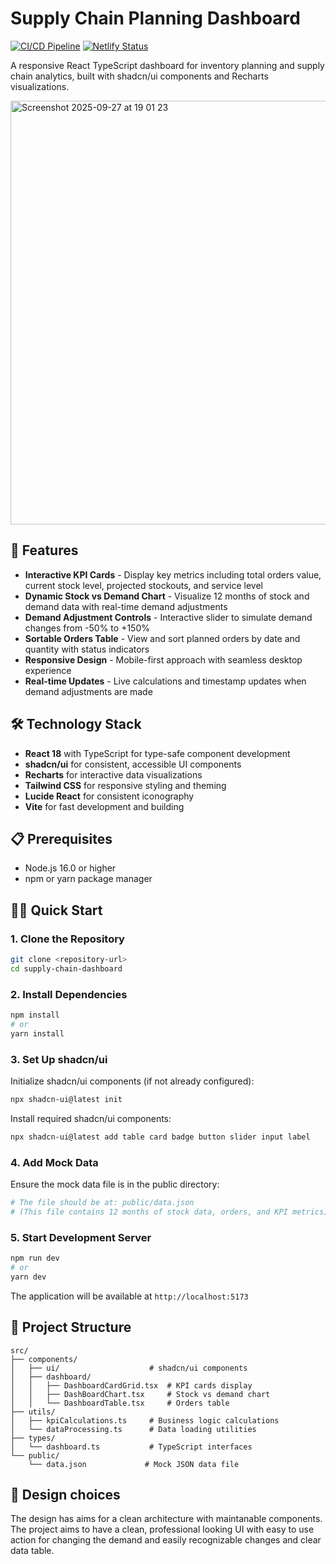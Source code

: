 # Supply Chain Planning Dashboard

[![CI/CD Pipeline](https://github.com/patrik/supply-chain-dashboard/workflows/CI/CD%20Pipeline/badge.svg)](https://github.com/patrik/supply-chain-dashboard/actions)
[![Netlify Status](https://api.netlify.com/api/v1/badges/YOUR_NETLIFY_BADGE_ID/deploy-status)](https://app.netlify.com/sites/YOUR_SITE_NAME/deploys)

A responsive React TypeScript dashboard for inventory planning and supply chain analytics, built with shadcn/ui components and Recharts visualizations.

<img width="1304" height="678" alt="Screenshot 2025-09-27 at 19 01 23" src="https://github.com/user-attachments/assets/34043b41-5152-4124-b411-d66dc56841e8" />

## 🚀 Features

- **Interactive KPI Cards** - Display key metrics including total orders value, current stock level, projected stockouts, and service level
- **Dynamic Stock vs Demand Chart** - Visualize 12 months of stock and demand data with real-time demand adjustments
- **Demand Adjustment Controls** - Interactive slider to simulate demand changes from -50% to +150%
- **Sortable Orders Table** - View and sort planned orders by date and quantity with status indicators
- **Responsive Design** - Mobile-first approach with seamless desktop experience
- **Real-time Updates** - Live calculations and timestamp updates when demand adjustments are made

## 🛠️ Technology Stack

- **React 18** with TypeScript for type-safe component development
- **shadcn/ui** for consistent, accessible UI components
- **Recharts** for interactive data visualizations
- **Tailwind CSS** for responsive styling and theming
- **Lucide React** for consistent iconography
- **Vite** for fast development and building

## 📋 Prerequisites

- Node.js 16.0 or higher
- npm or yarn package manager

## 🏃‍♂️ Quick Start

### 1. Clone the Repository
```bash
git clone <repository-url>
cd supply-chain-dashboard
```

### 2. Install Dependencies
```bash
npm install
# or
yarn install
```

### 3. Set Up shadcn/ui
Initialize shadcn/ui components (if not already configured):
```bash
npx shadcn-ui@latest init
```

Install required shadcn/ui components:
```bash
npx shadcn-ui@latest add table card badge button slider input label
```

### 4. Add Mock Data
Ensure the mock data file is in the public directory:
```bash
# The file should be at: public/data.json
# (This file contains 12 months of stock data, orders, and KPI metrics)
```

### 5. Start Development Server
```bash
npm run dev
# or
yarn dev
```

The application will be available at `http://localhost:5173`

## 📁 Project Structure

```
src/
├── components/
│   ├── ui/                    # shadcn/ui components
│   ├── dashboard/
│   │   ├── DashboardCardGrid.tsx  # KPI cards display
│   │   ├── DashBoardChart.tsx     # Stock vs demand chart
│   │   └── DashboardTable.tsx     # Orders table
├── utils/
│   ├── kpiCalculations.ts     # Business logic calculations
│   └── dataProcessing.ts      # Data loading utilities
├── types/
│   └── dashboard.ts           # TypeScript interfaces
└── public/
    └── data.json             # Mock JSON data file
```

## 🎯 Design choices

The design has aims for a clean architecture with maintanable components. The project aims to have a clean, professional looking UI with easy to use action for changing the demand and easily recognizable changes and clear data table.





